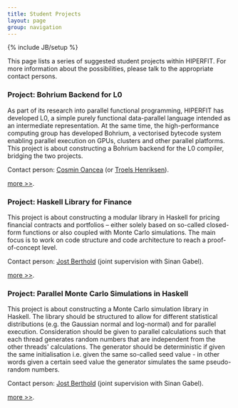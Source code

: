 ```yaml
---
title: Student Projects
layout: page
group: navigation
---
```

{% include JB/setup %}

This page lists a series of suggested student projects within
HIPERFIT. For more information about the possibilities, please talk to
the appropriate contact persons.

### Project: Bohrium Backend for L0

As part of its research into parallel functional programming, HIPERFIT
has developed L0, a simple purely functional data-parallel language
intended as an intermediate representation.  At the same time, the
high-performance computing group has developed Bohrium, a vectorised
bytecode system enabling parallel execution on GPUs, clusters and
other parallel platforms.  This project is about constructing a
Bohrium backend for the L0 compiler, bridging the two projects.

Contact person: [Cosmin Oancea](people.html) (or [Troels Henriksen](people.html)).

[more >>](studentproject_l0_bohrium_backend.html).

### Project: Haskell Library for Finance

This project is about constructing a modular library in Haskell for
pricing financial contracts and portfolios – either solely based on
so-called closed-form functions or also coupled with Monte Carlo
simulations. The main focus is to work on code structure and code
architecture to reach a proof-of-concept level. 

Contact person: [Jost Berthold](people.html) (joint supervision with Sinan Gabel).

[more >>](studentproject_haskell_library_finance.html).

### Project: Parallel Monte Carlo Simulations in Haskell

This project is about constructing a Monte Carlo simulation library in
Haskell. The library should be structured to allow for different
statistical distributions (e.g. the Gaussian normal and log-normal) and
for parallel execution. Consideration should be given to parallel
calculations such that each thread generates random numbers that are
independent from the other threads' calculations. The generator should
be deterministic if given the same initialisation i.e. given the same
so-called seed value - in other words given a certain seed value the
generator simulates the same pseudo-random numbers.

Contact person: [Jost Berthold](people.html) (joint supervision with Sinan Gabel).

[more >>](studentproject_haskell_montecarlo.html).
